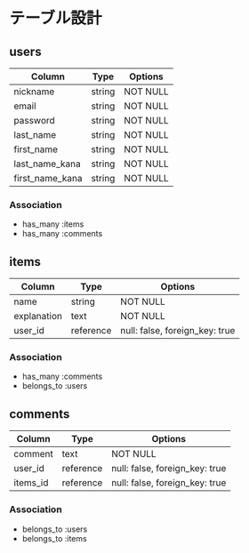 # テーブル設計

## users
| Column          | Type   | Options  |
| --------------- | ------ | -------- |
| nickname        | string | NOT NULL |
| email           | string | NOT NULL |
| password        | string | NOT NULL |
| last_name       | string | NOT NULL |
| first_name      | string | NOT NULL |
| last_name_kana  | string | NOT NULL |
| first_name_kana | string | NOT NULL |

### Association
- has_many :items
- has_many :comments


## items
| Column      | Type      | Options                        |
| ----------- | --------- | ------------------------------ |
| name        | string    | NOT NULL                       |
| explanation | text      | NOT NULL                       |
| user_id     | reference | null: false, foreign_key: true |

### Association
- has_many :comments
- belongs_to :users


## comments
| Column   | Type      | Options                        |
| -------- | --------- | ------------------------------ |
| comment  | text      | NOT NULL                       |
| user_id  | reference | null: false, foreign_key: true |
| items_id | reference | null: false, foreign_key: true |

### Association
- belongs_to :users
- belongs_to :items